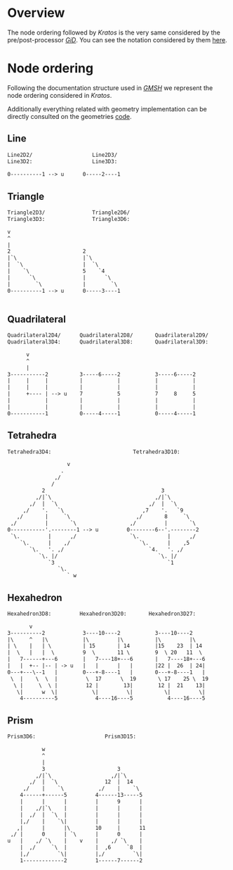 # Overview

The node ordering followed by *Kratos* is the very same considered by the pre/post-processor [*GiD*](www.gidhome.com). You can see the notation considered by them [here](http://www-opale.inrialpes.fr/Aerochina/info/en/html-version/gid_11.html).

# Node ordering 

Following the documentation structure used in [*GMSH*](http://gmsh.info//doc/texinfo/gmsh.html#MSH-ASCII-file-format) we represent the node ordering considered in *Kratos*.

Additionally everything related with geometry implementation can be directly consulted on the geometries [code](https://github.com/KratosMultiphysics/Kratos/tree/master/kratos/geometries).

## Line 

~~~html
Line2D2/                   Line2D3/   
Line3D2:                   Line3D3:   
                                                
0----------1 --> u      0-----2----1

~~~

## Triangle

~~~html
Triangle2D3/               Triangle2D6/     
Triangle3D3:               Triangle3D6:     

v                                                              
^                                                               
|                                                              
2                       2                    
|`\                     |`\              
|  `\                   |  `\           
|    `\                 5    `4           
|      `\               |      `\          
|        `\             |        `\          
0----------1 --> u      0-----3----1   
             
~~~

## Quadrilateral

~~~html
Quadrilateral2D4/      Quadrilateral2D8/       Quadrilateral2D9/
Quadrilateral3D4:      Quadrilateral3D8:       Quadrilateral3D9:

      v
      ^
      |
3-----------2          3-----6-----2           3-----6-----2 
|     |     |          |           |           |           | 
|     |     |          |           |           |           | 
|     +---- | --> u    7           5           7     8     5 
|           |          |           |           |           | 
|           |          |           |           |           | 
0-----------1          0-----4-----1           0-----4-----1 
~~~

## Tetrahedra

~~~html
Tetrahedra3D4:                          Tetrahedra3D10:

                   v
                 .
               ,/
              /
           2                                     3                              
         ,/|`\                                 ,/|`\                          
       ,/  |  `\                             ,/  |  `\       
     ,/    '.   `\                         ,7    '.   `9     
   ,/       |     `\                     ,/       8     `\   
 ,/         |       `\                 ,/         |       `\ 
0-----------'.--------1 --> u         0--------6--'.--------2
 `\.         |      ,/                 `\.         |      ,/ 
    `\.      |    ,/                      `\.      |    ,5   
       `\.   '. ,/                           `4.   '. ,/     
          `\. |/                                `\. |/       
             `3                                    `1        
                `\.
                   ` w
~~~

## Hexahedron

~~~html
Hexahedron3D8:         Hexahedron3D20:       Hexahedron3D27:

       v
3----------2            3----10----2           3----10----2     
|\     ^   |\           |\         |\          |\         |\    
| \    |   | \          | 15       | 14        |15    23  | 14  
|  \   |   |  \         9  \       11 \        9  \ 20   11  \  
|   7------+---6        |   7----18+---6       |   7----18+---6 
|   |  +-- |-- | -> u   |   |      |   |       |22 |  26  | 24| 
0---+---\--1   |        0---+-8----1   |       0---+-8----1   | 
 \  |    \  \  |         \  17      \  19       \ 17    25 \  19
  \ |     \  \ |         12 |        13|        12 |  21    13| 
   \|      w  \|           \|         \|          \|         \| 
    4----------5            4----16----5           4----16----5 
~~~

## Prism

~~~html
Prism3D6:                      Prism3D15:              

           w
           ^
           |
           3                       3                          
         ,/|`\                   ,/|`\                    
       ,/  |  `\               12  |  14               
     ,/    |    `\           ,/    |    `\          
    4------+------5         4------13-----5       
    |      |      |         |      9      |        
    |    ,/|`\    |         |      |      |        
    |  ,/  |  `\  |         |      |      |       
    |,/    |    `\|         |      |      |       
   ,|      |      |\        10     |      11       
 ,/ |      0      | `\      |      0      |        
u   |    ,/ `\    |    v    |    ,/ `\    |       
    |  ,/     `\  |         |  ,6     `8  |        
    |,/         `\|         |,/         `\|       
    1-------------2         1------7------2        

~~~


